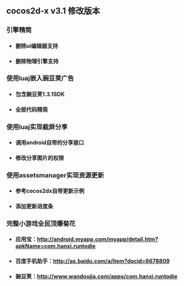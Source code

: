 ## cocos2d-x v3.1 修改版本

### 引擎精简

* #### 删除ui编辑器支持

* #### 删除物理引擎支持

### 使用luaj嵌入豌豆荚广告

* #### 包含豌豆荚1.3.1SDK

* #### 全部代码精简

### 使用luaj实现截屏分享

* #### 调用android自带的分享接口

* #### 修改分享图片的权限

### 使用assetsmanager实现资源更新

* #### 参考cocos2dx自带更新示例
* #### 添加更新进度条

### 完整小游戏全民顶爆菊花

* #### 应用宝：<http://android.myapp.com/myapp/detail.htm?apkName=com.hanxi.runtodie>

* #### 百度手机助手：<http://as.baidu.com/a/item?docid=6678809>

* #### 豌豆荚：<http://www.wandoujia.com/apps/com.hanxi.runtodie>

